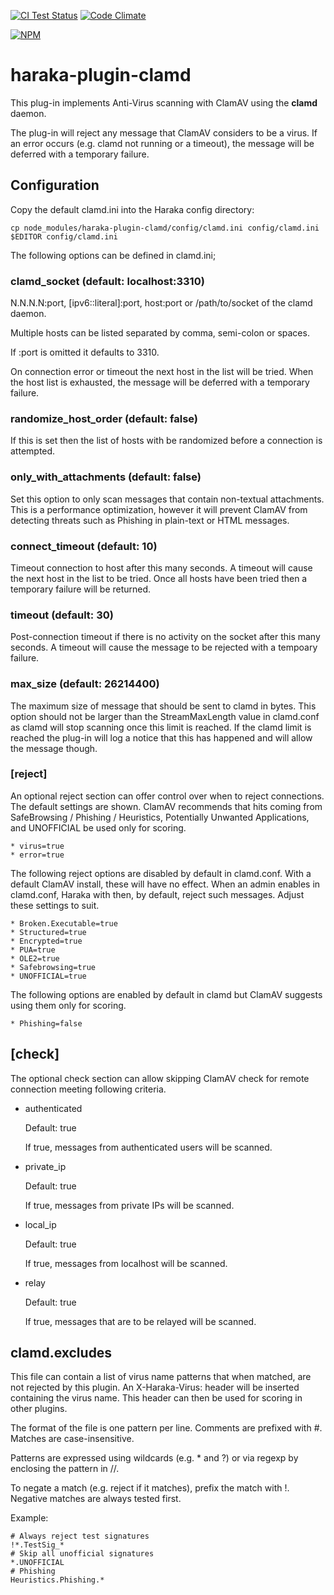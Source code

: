 [![CI Test Status][ci-img]][ci-url]
[![Code Climate][clim-img]][clim-url]

[![NPM][npm-img]][npm-url]

# haraka-plugin-clamd

This plug-in implements Anti-Virus scanning with ClamAV using the **clamd** daemon.

The plug-in will reject any message that ClamAV considers to be a virus. If an error occurs (e.g. clamd not running or a timeout), the message will be deferred with a temporary failure.

## Configuration

Copy the default clamd.ini into the Haraka config directory:

```
cp node_modules/haraka-plugin-clamd/config/clamd.ini config/clamd.ini
$EDITOR config/clamd.ini
```

The following options can be defined in clamd.ini;

### clamd_socket (default: localhost:3310)

N.N.N.N:port, [ipv6::literal]:port, host:port or /path/to/socket of
the clamd daemon.

Multiple hosts can be listed separated by comma, semi-colon or spaces.

If :port is omitted it defaults to 3310.

On connection error or timeout the next host in the list will be tried.
When the host list is exhausted, the message will be deferred with
a temporary failure.

### randomize_host_order (default: false)

If this is set then the list of hosts with be randomized before a
connection is attempted.

### only_with_attachments (default: false)

Set this option to only scan messages that contain non-textual
attachments. This is a performance optimization, however it will
prevent ClamAV from detecting threats such as Phishing in plain-text
or HTML messages.

### connect_timeout (default: 10)

Timeout connection to host after this many seconds. A timeout will
cause the next host in the list to be tried. Once all hosts have
been tried then a temporary failure will be returned.

### timeout (default: 30)

Post-connection timeout if there is no activity on the socket after
this many seconds. A timeout will cause the message to be rejected
with a tempoary failure.

### max_size (default: 26214400)

The maximum size of message that should be sent to clamd in bytes.
This option should not be larger than the StreamMaxLength value in
clamd.conf as clamd will stop scanning once this limit is reached.
If the clamd limit is reached the plug-in will log a notice that
this has happened and will allow the message though.

### [reject]

An optional reject section can offer control over when to reject connections.
The default settings are shown. ClamAV recommends that hits coming from
SafeBrowsing / Phishing / Heuristics, Potentially Unwanted Applications, and
UNOFFICIAL be used only for scoring.

    * virus=true
    * error=true

The following reject options are disabled by default in clamd.conf. With a
default ClamAV install, these will have no effect. When an admin enables in
clamd.conf, Haraka with then, by default, reject such messages. Adjust these
settings to suit.

    * Broken.Executable=true
    * Structured=true
    * Encrypted=true
    * PUA=true
    * OLE2=true
    * Safebrowsing=true
    * UNOFFICIAL=true

The following options are enabled by default in clamd but ClamAV suggests
using them only for scoring.

    * Phishing=false

## [check]

The optional check section can allow skipping ClamAV check for remote connection
meeting following criteria.

- authenticated

  Default: true

  If true, messages from authenticated users will be scanned.

- private_ip

  Default: true

  If true, messages from private IPs will be scanned.

- local_ip

  Default: true

  If true, messages from localhost will be scanned.

- relay

  Default: true

  If true, messages that are to be relayed will be scanned.

## clamd.excludes

This file can contain a list of virus name patterns that when matched, are
not rejected by this plugin. An X-Haraka-Virus: header will be inserted
containing the virus name. This header can then be used for scoring
in other plugins.

The format of the file is one pattern per line. Comments are prefixed
with #. Matches are case-insensitive.

Patterns are expressed using wildcards (e.g. \* and ?) or
via regexp by enclosing the pattern in //.

To negate a match (e.g. reject if it matches), prefix the match with !.
Negative matches are always tested first.

Example:

```
# Always reject test signatures
!*.TestSig_*
# Skip all unofficial signatures
*.UNOFFICIAL
# Phishing
Heuristics.Phishing.*
```

<!-- leave these buried at the bottom of the document -->

[ci-img]: https://github.com/haraka/haraka-plugin-clamd/actions/workflows/ci.yml/badge.svg
[ci-url]: https://github.com/haraka/haraka-plugin-clamd/actions/workflows/ci.yml
[clim-img]: https://codeclimate.com/github/haraka/haraka-plugin-clamd/badges/gpa.svg
[clim-url]: https://codeclimate.com/github/haraka/haraka-plugin-clamd
[npm-img]: https://nodei.co/npm/haraka-plugin-clamd.png
[npm-url]: https://www.npmjs.com/package/haraka-plugin-clamd
